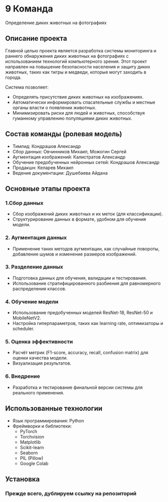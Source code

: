 # 9 Команда
Определение диких животных на фотографиях

## Описание проекта
Главной целью проекта является разработка системы мониторинга и раннего обнаружения диких животных на фотографиях с использованием технологий компьютерного зрения. Этот проект направлен на повышение безопасности населения и защиту диких животных, таких как тигры и медведи, которые могут заходить в города.

Система позволяет:
- Определять присутствие диких животных на изображениях.
- Автоматически информировать спасательные службы и местные органы власти о появлении животных.
- Минимизировать риски для людей и животных, способствуя гуманному управлению популяциями диких животных.
  
## Состав команды (ролевая модель)
- Тимлид: Кондрашов Александр
- Сбор данных: Овчинников Михаил, Можогин Сергей
- Аугментация изображений: Калистратов Александр
- Обучение предобученных нейронных сетей: Кондрашов Александр
- Продакшн: Келарев Михаил
- Ведение документации: Душебаева Айдана

## Основные этапы проекта
### 1.Сбор данных
   - Сбор изображений диких животных и их меток (для классификации).
   - Структурирование данных в формате, удобном для обучения модели.
### 2. Аугментация данных
   - Применение таких методов аугментации, как случайные повороты, добавление шумов и изменение размеров изображений.
### 3. Разделение данных
   - Подготовка данных для обучения, валидации и тестирования.
   - Использование стратифицированного разбиения для равномерного распределения классов.
### 4. Обучение модели
   - Использование предобученных моделей ResNet-18, ResNet-50 и MobileNetV2.
   - Настройка гиперпараметров, таких как learning rate, оптимизаторы и scheduler.
### 5. Оценка эффективности
   - Расчёт метрик (F1-score, accuracy, recall, confusion matrix) для оценки качества модели.
   - Визуализация результатов.
### 6. Внедрение
   - Разработка и тестирование финальной версии системы для реального применения.

## Использованные технологии

- Язык программирования: Python
- Фреймворки и библиотеки:
  - PyTorch
  - Torchvision
  - Matplotlib
  - Scikit-learn
  - Seaborn
  - PIL (Pillow)
  - Google Colab

## Установка
### Прежде всего, дублируем ссылку на репозиторий

  
